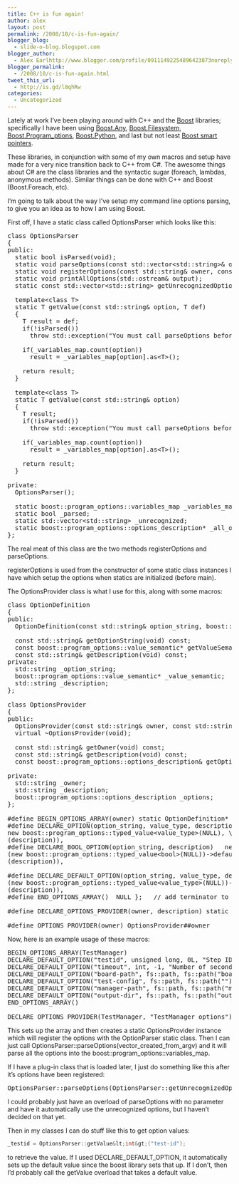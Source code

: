 ```yaml
---
title: C++ is fun again!
author: alex
layout: post
permalink: /2008/10/c-is-fun-again/
blogger_blog:
  - slide-o-blog.blogspot.com
blogger_author:
  - Alex Earlhttp://www.blogger.com/profile/09111492254896423873noreply@blogger.com
blogger_permalink:
  - /2008/10/c-is-fun-again.html
tweet_this_url:
  - http://is.gd/l8qhRw
categories:
  - Uncategorized
---
```

Lately at work I&#8217;ve been playing around with C++ and the [Boost][1] libraries; specifically I have been using [Boost.Any][2], [Boost.Filesystem][3], [Boost.Program_ptions][4], [Boost.Python][5], and last but not least [Boost smart pointers][6].

These libraries, in conjunction with some of my own macros and setup have made for a very nice transition back to C++ from C#. The awesome things about C# are the class libraries and the syntactic sugar (foreach, lambdas, anonymous methods). Similar things can be done with C++ and Boost (Boost.Foreach, etc). 

I&#8217;m going to talk about the way I&#8217;ve setup my command line options parsing, to give you an idea as to how I am using Boost.

First off, I have a static class called OptionsParser which looks like this:

<pre class="c++" name="code">class OptionsParser <br />{<br />public:<br />  static bool isParsed(void);<br />  static void parseOptions(const std::vector&lt;std::string&gt;& options);<br />  static void registerOptions(const std::string& owner, const boost::program_options::options_description& options);<br />  static void printAllOptions(std::ostream& output);<br />  static const std::vector&lt;std::string&gt; getUnrecognizedOptions(void) const;<br /><br />  template&lt;class T&gt;<br />  static T getValue(const std::string& option, T def)<br />  {<br />    T result = def;<br />    if(!isParsed())<br />      throw std::exception("You must call parseOptions before trying to retrieve values");<br /><br />    if(_variables_map.count(option))<br />      result = _variables_map[option].as&lt;T&gt;();<br /><br />    return result;<br />  }<br /><br />  template&lt;class T&gt;<br />  static T getValue(const std::string& option)<br />  {<br />    T result;<br />    if(!isParsed())<br />      throw std::exception("You must call parseOptions before trying to retrieve values");<br /><br />    if(_variables_map.count(option))<br />      result = _variables_map[option].as&lt;T&gt;();<br /><br />    return result;<br />  }<br /><br />private:<br />  OptionsParser();<br /><br />  static boost::program_options::variables_map _variables_map;<br />  static bool _parsed;<br />  static std::vector&lt;std::string&gt; _unrecognized;<br />  static boost::program_options::options_description* _all_options;<br />};<br /></pre>

The real meat of this class are the two methods registerOptions and parseOptions.

registerOptions is used from the constructor of some static class instances I have which setup the options when statics are initialized (before main).

The OptionsProvider class is what I use for this, along with some macros:

<pre class="c++" name="code">class OptionDefinition<br />{<br />public:<br />  OptionDefinition(const std::string& option_string, boost::program_options::value_semantic* value, const std::string& description);<br /><br />  const std::string& getOptionString(void) const;<br />  const boost::program_options::value_semantic* getValueSemantic(void) const;<br />  const std::string& getDescription(void) const;<br />private:<br />  std::string _option_string;<br />  boost::program_options::value_semantic* _value_semantic;<br />  std::string _description;<br />};<br /><br />class OptionsProvider<br />{<br />public:<br />  OptionsProvider(const std::string& owner, const std::string& description, OptionDefinition* options[]);<br />  virtual ~OptionsProvider(void);<br /><br />  const std::string& getOwner(void) const;<br />  const std::string& getDescription(void) const;<br />  const boost::program_options::options_description& getOptions(void) const;<br /><br />private:<br />  std::string _owner;<br />  std::string _description;<br />  boost::program_options::options_description _options;<br />};<br /><br />#define BEGIN_OPTIONS_ARRAY(owner) static OptionDefinition* Options##owner[] = { <br />#define DECLARE_OPTION(option_string, value_type, description) new OptionDefinition((option_string), \<br />new boost::program_options::typed_value&lt;value_type&gt;(NULL), \<br />(description)),<br />#define DECLARE_BOOL_OPTION(option_string, description)   new OptionDefinition((option_string), \<br />(new boost::program_options::typed_value&lt;bool&gt;(NULL))-&gt;default_value(0)-&gt;zero_tokens(), \<br />(description)),      <br /><br />#define DECLARE_DEFAULT_OPTION(option_string, value_type, def_value, description) new OptionDefinition((option_string), \<br />(new boost::program_options::typed_value&lt;value_type&gt;(NULL))-&gt;default_value(def_value), \<br />(description)),<br />#define END_OPTIONS_ARRAY()  NULL };   // add terminator to the end of the list<br /><br />#define DECLARE_OPTIONS_PROVIDER(owner, description) static OptionsProvider OptionsProvider##owner(#owner, description, Options##owner);<br /><br />#define OPTIONS_PROVIDER(owner) OptionsProvider##owner<br /></pre>

Now, here is an example usage of these macros:

<pre class="c++" name="code">BEGIN_OPTIONS_ARRAY(TestManager)<br />DECLARE_DEFAULT_OPTION("testid", unsigned long, 0L, "Step ID from automation")<br />DECLARE_DEFAULT_OPTION("timeout", int, -1, "Number of seconds before stopping a\ntest with a timeout result")<br />DECLARE_DEFAULT_OPTION("board-path", fs::path, fs::path("boards"), "Path to directory containing board libraries")<br />DECLARE_DEFAULT_OPTION("test-config", fs::path, fs::path(""), "Path to file containing the test configuration")<br />DECLARE_DEFAULT_OPTION("manager-path", fs::path, fs::path("managers"), "Path to directory container manager libraries")<br />DECLARE_DEFAULT_OPTION("output-dir", fs::path, fs::path("output"), "Path to output directory")<br />END_OPTIONS_ARRAY()<br /><br />DECLARE_OPTIONS_PROVIDER(TestManager, "TestManager options")<br /></pre>

This sets up the array and then creates a static OptionsProvider instance which will register the options with the OptionParser static class. Then I can just call OptionsParser::parseOptions(vector\_created\_from\_argv) and it will parse all the options into the boost::program\_options::variables_map.

If I have a plug-in class that is loaded later, I just do something like this after it&#8217;s options have been registered:

<pre class="c++" name="code">OptionsParser::parseOptions(OptionsParser::getUnrecognizedOptions())<br /></pre>

I could probably just have an overload of parseOptions with no parameter and have it automatically use the unrecognized options, but I haven&#8217;t decided on that yet. 

Then in my classes I can do stuff like this to get option values:

```c++
_testid = OptionsParser::getValue&lt;int&gt;("test-id");
```

to retrieve the value. If I used DECLARE\_DEFAULT\_OPTION, it automatically sets up the default value since the boost library sets that up. If I don&#8217;t, then I&#8217;d probably call the getValue overload that takes a default value.

 [1]: http://www.boost.org/
 [2]: http://www.boost.org/doc/libs/1_36_0/doc/html/any.html
 [3]: http://www.boost.org/doc/libs/1_36_0/libs/filesystem/doc/index.htm
 [4]: http://www.boost.org/doc/libs/1_36_0/doc/html/program_options.html
 [5]: http://www.boost.org/doc/libs/1_36_0/libs/python/doc/index.html
 [6]: http://www.boost.org/doc/libs/1_36_0/libs/smart_ptr/smart_ptr.htm
